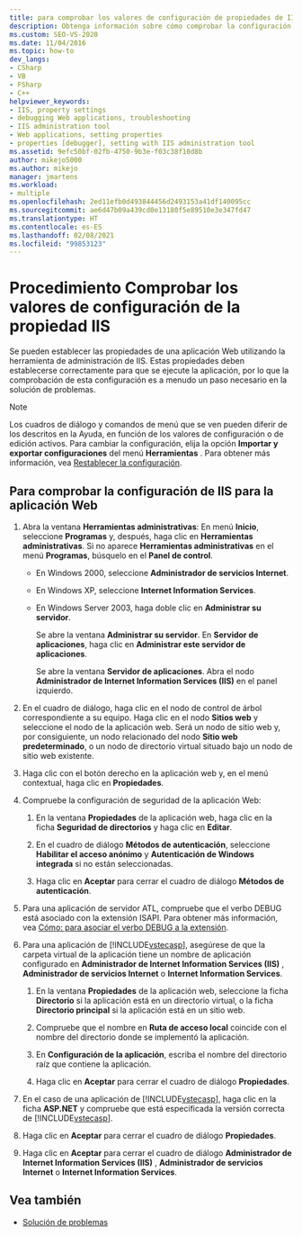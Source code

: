 ```yaml
---
title: para comprobar los valores de configuración de propiedades de IIS | Microsoft Docs
description: Obtenga información sobre cómo comprobar la configuración de las propiedades de IIS que establezca para una aplicación web mediante la herramienta de administración de IIS.
ms.custom: SEO-VS-2020
ms.date: 11/04/2016
ms.topic: how-to
dev_langs:
- CSharp
- VB
- FSharp
- C++
helpviewer_keywords:
- IIS, property settings
- debugging Web applications, troubleshooting
- IIS administration tool
- Web applications, setting properties
- properties [debugger], setting with IIS administration tool
ms.assetid: 9efc50bf-02fb-4750-9b3e-f03c38f10d8b
author: mikejo5000
ms.author: mikejo
manager: jmartens
ms.workload:
- multiple
ms.openlocfilehash: 2ed11efb0d493844456d2493153a41df140095cc
ms.sourcegitcommit: ae6d47b09a439cd0e13180f5e89510e3e347fd47
ms.translationtype: HT
ms.contentlocale: es-ES
ms.lasthandoff: 02/08/2021
ms.locfileid: "99853123"
---
```

# <a name="how-to-verify-iis-property-settings"></a>Procedimiento Comprobar los valores de configuración de la propiedad IIS

Se pueden establecer las propiedades de una aplicación Web utilizando la herramienta de administración de IIS. Estas propiedades deben establecerse correctamente para que se ejecute la aplicación, por lo que la comprobación de esta configuración es a menudo un paso necesario en la solución de problemas.

> [!NOTE]
> Los cuadros de diálogo y comandos de menú que se ven pueden diferir de los descritos en la Ayuda, en función de los valores de configuración o de edición activos. Para cambiar la configuración, elija la opción **Importar y exportar configuraciones** del menú **Herramientas** . Para obtener más información, vea [Restablecer la configuración](../ide/environment-settings.md#reset-settings).

## <a name="to-check-iis-settings-for-the-web-application"></a>Para comprobar la configuración de IIS para la aplicación Web

1. Abra la ventana **Herramientas administrativas**: En menú **Inicio**, seleccione **Programas** y, después, haga clic en **Herramientas administrativas**. Si no aparece **Herramientas administrativas** en el menú **Programas**, búsquelo en el **Panel de control**.

   - En Windows 2000, seleccione **Administrador de servicios Internet**.

   - En Windows XP, seleccione **Internet Information Services**.

   - En Windows Server 2003, haga doble clic en **Administrar su servidor**.

        Se abre la ventana **Administrar su servidor**. En **Servidor de aplicaciones**, haga clic en **Administrar este servidor de aplicaciones**.

        Se abre la ventana **Servidor de aplicaciones**. Abra el nodo **Administrador de Internet Information Services (IIS)** en el panel izquierdo.

2. En el cuadro de diálogo, haga clic en el nodo de control de árbol correspondiente a su equipo. Haga clic en el nodo **Sitios web** y seleccione el nodo de la aplicación web. Será un nodo de sitio web y, por consiguiente, un nodo relacionado del nodo **Sitio web predeterminado**, o un nodo de directorio virtual situado bajo un nodo de sitio web existente.

3. Haga clic con el botón derecho en la aplicación web y, en el menú contextual, haga clic en **Propiedades**.

4. Compruebe la configuración de seguridad de la aplicación Web:

   1. En la ventana **Propiedades** de la aplicación web, haga clic en la ficha **Seguridad de directorios** y haga clic en **Editar**.

   2. En el cuadro de diálogo **Métodos de autenticación**, seleccione **Habilitar el acceso anónimo** y **Autenticación de Windows integrada** si no están seleccionadas.

   3. Haga clic en **Aceptar** para cerrar el cuadro de diálogo **Métodos de autenticación**.

5. Para una aplicación de servidor ATL, compruebe que el verbo DEBUG está asociado con la extensión ISAPI. Para obtener más información, vea [Cómo: para asociar el verbo DEBUG a la extensión](/previous-versions/ms165022(v=vs.100)).

6. Para una aplicación de [!INCLUDE[vstecasp](../code-quality/includes/vstecasp_md.md)], asegúrese de que la carpeta virtual de la aplicación tiene un nombre de aplicación configurado en **Administrador de Internet Information Services (IIS)** , **Administrador de servicios Internet** o **Internet Information Services**.

   1. En la ventana **Propiedades** de la aplicación web, seleccione la ficha **Directorio** si la aplicación está en un directorio virtual, o la ficha **Directorio principal** si la aplicación está en un sitio web.

   2. Compruebe que el nombre en **Ruta de acceso local** coincide con el nombre del directorio donde se implementó la aplicación.

   3. En **Configuración de la aplicación**, escriba el nombre del directorio raíz que contiene la aplicación.

   4. Haga clic en **Aceptar** para cerrar el cuadro de diálogo **Propiedades**.

7. En el caso de una aplicación de [!INCLUDE[vstecasp](../code-quality/includes/vstecasp_md.md)], haga clic en la ficha **ASP.NET** y compruebe que está especificada la versión correcta de [!INCLUDE[vstecasp](../code-quality/includes/vstecasp_md.md)].

8. Haga clic en **Aceptar** para cerrar el cuadro de diálogo **Propiedades**.

9. Haga clic en **Aceptar** para cerrar el cuadro de diálogo **Administrador de Internet Information Services (IIS)** , **Administrador de servicios Internet** o **Internet Information Services**.

## <a name="see-also"></a>Vea también

- [Solución de problemas](../debugger/debugging-web-applications-troubleshooting.md)